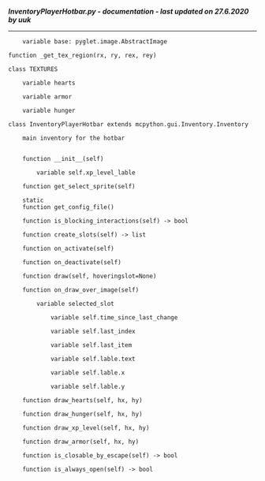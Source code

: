 ***InventoryPlayerHotbar.py - documentation - last updated on 27.6.2020 by uuk***
___

        variable base: pyglet.image.AbstractImage

    function _get_tex_region(rx, ry, rex, rey)

    class TEXTURES

        variable hearts

        variable armor

        variable hunger

    class InventoryPlayerHotbar extends mcpython.gui.Inventory.Inventory
        
        main inventory for the hotbar


        function __init__(self)

            variable self.xp_level_lable

        function get_select_sprite(self)

        static
        function get_config_file()

        function is_blocking_interactions(self) -> bool

        function create_slots(self) -> list

        function on_activate(self)

        function on_deactivate(self)

        function draw(self, hoveringslot=None)

        function on_draw_over_image(self)

            variable selected_slot

                variable self.time_since_last_change

                variable self.last_index

                variable self.last_item

                variable self.lable.text

                variable self.lable.x

                variable self.lable.y

        function draw_hearts(self, hx, hy)

        function draw_hunger(self, hx, hy)

        function draw_xp_level(self, hx, hy)

        function draw_armor(self, hx, hy)

        function is_closable_by_escape(self) -> bool

        function is_always_open(self) -> bool